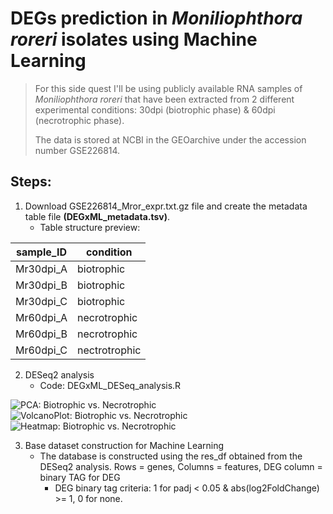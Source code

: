 # DEGs prediction in *Moniliophthora roreri* isolates using Machine Learning

> For this side quest I'll be using publicly available RNA samples of *Moniliophthora roreri* that have been extracted from 2 different experimental conditions: 30dpi (biotrophic phase) & 60dpi (necrotrophic phase).
> 
> The data is stored at NCBI in the GEOarchive under the accession number GSE226814.

## Steps:

1. Download GSE226814_Mror_expr.txt.gz file and create the metadata table file **(DEGxML_metadata.tsv)**.
   - Table structure preview:

| sample_ID | condition |
| --------- | --------- |
| Mr30dpi_A | biotrophic |
| Mr30dpi_B | biotrophic |
| Mr30dpi_C | biotrophic |
| Mr60dpi_A | necrotrophic |
| Mr60dpi_B | necrotrophic |
| Mr60dpi_C | nectrotrophic |

2. DESeq2 analysis
   - Code: DEGxML_DESeq_analysis.R

![PCA: Biotrophic vs. Necrotrophic](https://github.com/user-attachments/assets/2cd436b4-bfb7-4b91-8ea3-42b7c067abcd)
![VolcanoPlot: Biotrophic vs. Necrotrophic](https://github.com/user-attachments/assets/efe899ab-63e7-42da-9873-613cea1c79c0)
![Heatmap: Biotrophic vs. Necrotrophic](https://github.com/user-attachments/assets/4361b338-80e8-477a-9dc6-39ce5725d5d0)

3. Base dataset construction for Machine Learning
   - The database is constructed using the res_df obtained from the DESeq2 analysis. Rows = genes, Columns = features, DEG column = binary TAG for DEG
        - DEG binary tag criteria: 1 for padj < 0.05 & abs(log2FoldChange) >= 1, 0 for none.

